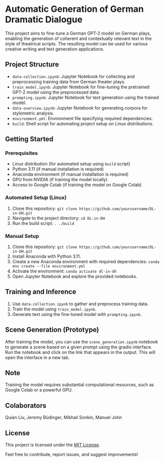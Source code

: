 # Automatic Generation of German Dramatic Dialogue

This project aims to fine-tune a German GPT-2 model on German plays, enabling the generation of coherent and contextually relevant text in the style of theatrical scripts. The resulting model can be used for various creative writing and text generation applications.

## Project Structure

- `data-collection.ipynb`: Jupyter Notebook for collecting and preprocessing training data from German theater plays.
- `train_model.ipynb`: Jupyter Notebook for fine-tuning the pretrained GPT-2 model using the preprocessed data.
- `prompting.ipynb`: Jupyter Notebook for text generation using the trained model.
- `data-overview.ipynb`: Jupyter Notebook for generating corpora for stylometric analysis.
- `environment.yml`: Environment file specifying required dependencies.
- `build`: Shell script for automating project setup on Linux distributions.

## Getting Started

### Prerequisites

- Linux distribution (for automated setup using `build` script)
- Python 3.11 (if manual installation is required)
- Anaconda environment (if manual installation is required)
- GPU from NVIDIA (if training the model locally)
- Access to Google Colab (if training the model on Google Colab)

### Automated Setup (Linux)

1. Clone this repository: `git clone https://github.com/yourusername/DL-in-DH.git`
2. Navigate to the project directory: `cd DL-in-DH`
3. Run the build script: `. ./build`

### Manual Setup

1. Clone this repository: `git clone https://github.com/yourusername/DL-in-DH.git`
2. Install Anaconda with Python 3.11.
3. Create a new Anaconda environment with required dependencies: `conda env create --file environment.yml`
4. Activate the environment: `conda activate dl-in-dh`
6. Open Jupyter Notebook and explore the provided notebooks.

## Training and Inference

1. Use `data-collection.ipynb` to gather and preprocess training data.
2. Train the model using `train_model.ipynb`.
3. Generate text using the fine-tuned model with `prompting.ipynb`.

## Scene Generation (Prototype)

After training the model, you can use the `scene_generation.ipynb` notebook to generate a scene based on a given prompt using the gradio interface. Run the notebook and click on the link that appears in the output. This will open the interface in a new tab. 

## Note

Training the model requires substantial computational resources, such as Google Colab or a powerful GPU.

## Colaborators

Quian Liu,
Jeremy Büdinger,
Mikhail Sonkin,
Manuel John

## License

This project is licensed under the [MIT License](LICENSE).

Feel free to contribute, report issues, and suggest improvements!
